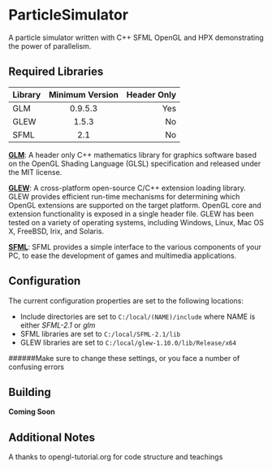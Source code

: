 ParticleSimulator
=================

A particle simulator written with C++ SFML OpenGL and HPX demonstrating the power of parallelism.

**Required Libraries**
--------------------------------------------------------

| Library        | Minimum Version           | Header Only  |
| ------------- |:-------------:| -----:|
| GLM           | 0.9.5.3       | Yes   |
| GLEW          | 1.5.3         |   No |
| SFML          | 2.1           |   No |

[**GLM**](http://glm.g-truc.net/0.9.5/index.html):  A header only C++ mathematics library for graphics software based on the OpenGL Shading Language (GLSL) specification and released under the MIT license.

[**GLEW**](http://glew.sourceforge.net/):   A cross-platform open-source C/C++ extension loading library. GLEW provides efficient run-time mechanisms for determining which OpenGL extensions are supported on the target platform. OpenGL core and extension functionality is exposed in a single header file. GLEW has been tested on a variety of operating systems, including Windows, Linux, Mac OS X, FreeBSD, Irix, and Solaris.
  
[**SFML**](http://www.sfml-dev.org/):   SFML provides a simple interface to the various components of your PC, to ease the development of games and multimedia applications.

Configuration
-----------------
The current configuration properties are set to the following locations:
* Include directories are set to ```C:/local/(NAME)/include``` where NAME is either *SFML-2.1* or *glm*
* SFML libraries are set to ```C:/local/SFML-2.1/lib```
* GLEW libraries are set to ```C:/local/glew-1.10.0/lib/Release/x64```

######Make sure to change these settings, or you face a number of confusing errors

Building
-------------------

**Coming Soon**

Additional Notes
-------------------------
A thanks to opengl-tutorial.org for code structure and teachings
